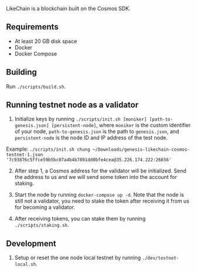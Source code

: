LikeChain is a blockchain built on the Cosmos SDK.

## Requirements

 - At least 20 GB disk space
 - Docker
 - Docker Compose

## Building

Run `./scripts/build.sh`.

## Running testnet node as a validator

1. Initialize keys by running `./scripts/init.sh [moniker] [path-to-genesis.json] [persistent-node]`, where `moniker` is the custom identifier of your node, `path-to-genesis.json` is the path to `genesis.json`, and `persistent-node` is the node ID and IP address of the test node.

Example: `./scripts/init.sh chung ~/Downloads/genesis-likechain-cosmos-testnet-1.json '7c93876c5ffce59b5bc07a4b4b7891dd0bfe4cea@35.226.174.222:26656'`

2. After step 1, a Cosmos address for the validator will be initialized. Send the address to us and we will send some token into the account for staking.

3. Start the node by running `docker-compose up -d`. Note that the node is still not a validator, you need to stake the token after receiving it from us for becoming a validator.

4. After receiving tokens, you can stake them by running `./scripts/staking.sh`.

## Development

1. Setup or reset the one node local testnet by running `./dev/testnet-local.sh`.